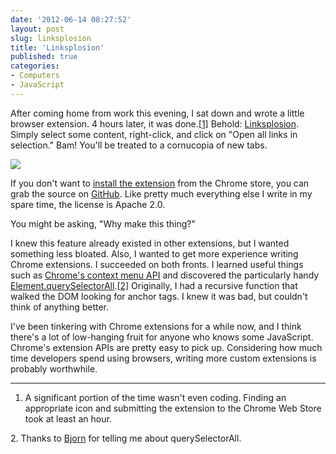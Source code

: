 ```yaml
---
date: '2012-06-14 08:27:52'
layout: post
slug: linksplosion
title: 'Linksplosion'
published: true
categories:
- Computers
- JavaScript
---
```


After coming home from work this evening, I sat down and wrote a little browser extension. 4 hours later, it was done.[\[1\]](#ref_1) Behold: [Linksplosion](https://chrome.google.com/webstore/detail/kobgjacjhaakkgpakjkocgoemmcgcjkj). Simply select some content, right-click, and click on "Open all links in selection." Bam! You'll be treated to a cornucopia of new tabs.

![](/images/linksplosion_screenshot.png)

If you don't want to [install the extension](https://chrome.google.com/webstore/detail/kobgjacjhaakkgpakjkocgoemmcgcjkj) from the Chrome store, you can grab the source on [GitHub](https://github.com/ggreer/linksplosion). Like pretty much everything else I write in my spare time, the license is Apache 2.0.

You might be asking, "Why make this thing?"

I knew this feature already existed in other extensions, but I wanted something less bloated. Also, I wanted to get more experience writing Chrome extensions. I succeeded on both fronts. I learned useful things such as [Chrome's context menu API](http://code.google.com/chrome/extensions/contextMenus.html) and discovered the particularly handy [Element.querySelectorAll](https://developer.mozilla.org/en/DOM/Element.querySelectorAll).[\[2\]](#ref_2) Originally, I had a recursive function that walked the DOM looking for anchor tags. I knew it was bad, but couldn't think of anything better.

I've been tinkering with Chrome extensions for a while now, and I think there's a lot of low-hanging fruit for anyone who knows some JavaScript. Chrome's extension APIs are pretty easy to pick up. Considering how much time developers spend using browsers, writing more custom extensions is probably worthwhile.

---
<a name="ref_1"> </a>
1. A significant portion of the time wasn't even coding. Finding an appropriate icon and submitting the extension to the Chrome Web Store took at least an hour.

<a name="ref_2"> </a>
2. Thanks to [Bjorn](http://bjorn.tipling.com/) for telling me about querySelectorAll.